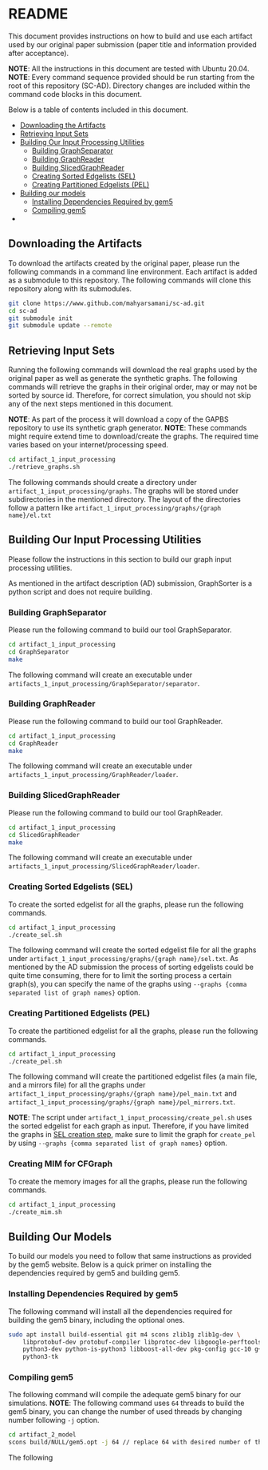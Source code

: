 # README

This document provides instructions on how to build and use each artifact used
by our original paper submission (paper title and information provided after acceptance).

**NOTE**: All the instructions in this document are tested with Ubuntu 20.04.
**NOTE**: Every command sequence provided should be run starting from the root
of this repository (SC-AD).
Directory changes are included within the command code blocks in this document.

Below is a table of contents included in this document.

* [Downloading the Artifacts](#downloading-the-artifacts)
* [Retrieving Input Sets](#retrieving-input-sets)
* [Building Our Input Processing Utilities](#building-our-input-processing-utilities)
  * [Building GraphSeparator](#building-graphseparator)
  * [Building GraphReader](#building-graphreader)
  * [Building SlicedGraphReader](#building-slicedgraphreader)
  * [Creating Sorted Edgelists (SEL)](#creating-sorted-edgelists-sel)
  * [Creating Partitioned Edgelists (PEL)](#creating-partitioned-edgelists-pel)
* [Building our models](#building-our-models)
  * [Installing Dependencies Required by gem5](#installing-dependencies-required-by-gem5)
  * [Compiling gem5](#compiling-gem5)
*

## Downloading the Artifacts

To download the artifacts created by the original paper, please run the following
commands in a command line environment.
Each artifact is added as a submodule to this repository.
The following commands will clone this repository along with its submodules.

```sh
git clone https://www.github.com/mahyarsamani/sc-ad.git
cd sc-ad
git submodule init
git submodule update --remote
```

## Retrieving Input Sets

Running the following commands will download the real graphs used by the original
paper as well as generate the synthetic graphs.
The following commands will retrieve the graphs in their original order, may or
may not be sorted by source id.
Therefore, for correct simulation, you should not skip any of the next steps
mentioned in this document.

**NOTE**: As part of the process it will download a copy of the GAPBS repository
to use its synthetic graph generator.
**NOTE**: These commands might require extend time to download/create the graphs.
The required time varies based on your internet/processing speed.

```sh
cd artifact_1_input_processing
./retrieve_graphs.sh
```

The following commands should create a directory under `artifact_1_input_processing/graphs`.
The graphs will be stored under subdirectories in the mentioned directory.
The layout of the directories follow a pattern like `artifact_1_input_processing/graphs/{graph name}/el.txt`

## Building Our Input Processing Utilities

Please follow the instructions in this section to build our graph input processing
utilities.

As mentioned in the artifact description (AD) submission, GraphSorter is a
python script and does not require building.

### Building GraphSeparator

Please run the following command to build our tool GraphSeparator.

```sh
cd artifact_1_input_processing
cd GraphSeparator
make
```

The following command will create an executable under `artifacts_1_input_processing/GraphSeparator/separator`.

### Building GraphReader

Please run the following command to build our tool GraphReader.

```sh
cd artifact_1_input_processing
cd GraphReader
make
```

The following command will create an executable under `artifacts_1_input_processing/GraphReader/loader`.

### Building SlicedGraphReader

Please run the following command to build our tool GraphReader.

```sh
cd artifact_1_input_processing
cd SlicedGraphReader
make
```

The following command will create an executable under `artifacts_1_input_processing/SlicedGraphReader/loader`.

### Creating Sorted Edgelists (SEL)

To create the sorted edgelist for all the graphs, please run the following commands.

```sh
cd artifact_1_input_processing
./create_sel.sh
```

The following command will create the sorted edgelist file for all the graphs under
`artifact_1_input_processing/graphs/{graph name}/sel.txt`.
As mentioned by the AD submission the process of sorting edgelists could be quite
time consuming, there for to limit the sorting process a certain graph(s), you can
specify the name of the graphs using `--graphs {comma separated list of graph names}`
option.

### Creating Partitioned Edgelists (PEL)

To create the partitioned edgelist for all the graphs, please run the following commands.

```sh
cd artifact_1_input_processing
./create_pel.sh
```

The following command will create the partitioned edgelist files (a main file, and a mirrors file) for all the graphs under
`artifact_1_input_processing/graphs/{graph name}/pel_main.txt` and `artifact_1_input_processing/graphs/{graph name}/pel_mirrors.txt`.

**NOTE**: The script under `artifact_1_input_processing/create_pel.sh` uses the
sorted edgelist for each graph as input.
Therefore, if you have limited the graphs in [SEL creation step](#creating-sorted-edgelists-sel), make sure to limit the graph for `create_pel`
by using `--graphs {comma separated list of graph names}` option.

### Creating MIM for CFGraph

To create the memory images for all the graphs, please run the following commands.

```sh
cd artifact_1_input_processing
./create_mim.sh
```


## Building Our Models

To build our models you need to follow that same instructions as provided by
the gem5 website.
Below is a quick primer on installing the dependencies required by gem5 and
building gem5.

### Installing Dependencies Required by gem5

The following command will install all the dependencies required for building
the gem5 binary, including the optional ones.

```sh
sudo apt install build-essential git m4 scons zlib1g zlib1g-dev \
    libprotobuf-dev protobuf-compiler libprotoc-dev libgoogle-perftools-dev \
    python3-dev python-is-python3 libboost-all-dev pkg-config gcc-10 g++-10 \
    python3-tk
```

### Compiling gem5

The following command will compile the adequate gem5 binary for our simulations.
**NOTE**: The following command uses `64` threads to build the gem5 binary,
you can change the number of used threads by changing number following `-j` option.

```sh
cd artifact_2_model
scons build/NULL/gem5.opt -j 64 // replace 64 with desired number of threads
```

The following

